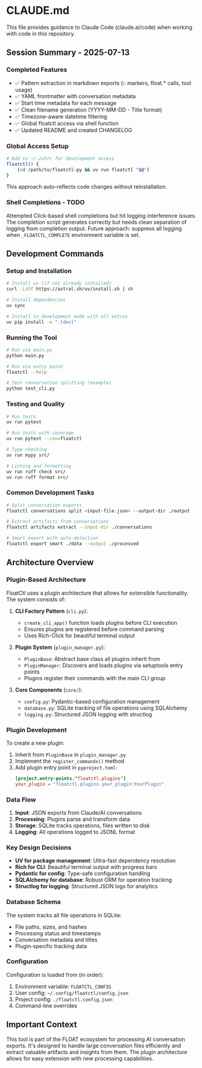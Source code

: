 # CLAUDE.md

This file provides guidance to Claude Code (claude.ai/code) when working with code in this repository.

## Session Summary - 2025-07-13

### Completed Features
- ✅ Pattern extraction in markdown exports (:: markers, float.* calls, tool usage)
- ✅ YAML frontmatter with conversation metadata
- ✅ Start time metadata for each message
- ✅ Clean filename generation (YYYY-MM-DD - Title format)
- ✅ Timezone-aware datetime filtering
- ✅ Global floatctl access via shell function
- ✅ Updated README and created CHANGELOG

### Global Access Setup
```bash
# Add to ~/.zshrc for development access
floatctl() {
    (cd /path/to/floatctl-py && uv run floatctl "$@")
}
```
This approach auto-reflects code changes without reinstallation.

### Shell Completions - TODO
Attempted Click-based shell completions but hit logging interference issues. The completion script generates correctly but needs clean separation of logging from completion output. Future approach: suppress all logging when `_FLOATCTL_COMPLETE` environment variable is set.

## Development Commands

### Setup and Installation
```bash
# Install uv (if not already installed)
curl -LsSf https://astral.sh/uv/install.sh | sh

# Install dependencies
uv sync

# Install in development mode with all extras
uv pip install -e ".[dev]"
```

### Running the Tool
```bash
# Run via main.py
python main.py

# Run via entry point
floatctl --help

# Test conversation splitting (example)
python test_cli.py
```

### Testing and Quality
```bash
# Run tests
uv run pytest

# Run tests with coverage
uv run pytest --cov=floatctl

# Type checking
uv run mypy src/

# Linting and formatting
uv run ruff check src/
uv run ruff format src/
```

### Common Development Tasks
```bash
# Split conversation exports
floatctl conversations split <input-file.json> --output-dir ./output

# Extract artifacts from conversations
floatctl artifacts extract --input-dir ./conversations

# Smart export with auto-detection
floatctl export smart ./data --output ./processed
```

## Architecture Overview

### Plugin-Based Architecture
FloatCtl uses a plugin architecture that allows for extensible functionality. The system consists of:

1. **CLI Factory Pattern** (`cli.py`):
   - `create_cli_app()` function loads plugins before CLI execution
   - Ensures plugins are registered before command parsing
   - Uses Rich-Click for beautiful terminal output

2. **Plugin System** (`plugin_manager.py`):
   - `PluginBase`: Abstract base class all plugins inherit from
   - `PluginManager`: Discovers and loads plugins via setuptools entry points
   - Plugins register their commands with the main CLI group

3. **Core Components** (`core/`):
   - `config.py`: Pydantic-based configuration management
   - `database.py`: SQLite tracking of file operations using SQLAlchemy
   - `logging.py`: Structured JSON logging with structlog

### Plugin Development
To create a new plugin:

1. Inherit from `PluginBase` in `plugin_manager.py`
2. Implement the `register_commands()` method
3. Add plugin entry point in `pyproject.toml`:
   ```toml
   [project.entry-points."floatctl.plugins"]
   your_plugin = "floatctl.plugins.your_plugin:YourPlugin"
   ```

### Data Flow
1. **Input**: JSON exports from Claude/AI conversations
2. **Processing**: Plugins parse and transform data
3. **Storage**: SQLite tracks operations, files written to disk
4. **Logging**: All operations logged to JSONL format

### Key Design Decisions
- **UV for package management**: Ultra-fast dependency resolution
- **Rich for CLI**: Beautiful terminal output with progress bars
- **Pydantic for config**: Type-safe configuration handling
- **SQLAlchemy for database**: Robust ORM for operation tracking
- **Structlog for logging**: Structured JSON logs for analytics

### Database Schema
The system tracks all file operations in SQLite:
- File paths, sizes, and hashes
- Processing status and timestamps
- Conversation metadata and titles
- Plugin-specific tracking data

### Configuration
Configuration is loaded from (in order):
1. Environment variable: `FLOATCTL_CONFIG`
2. User config: `~/.config/floatctl/config.json`
3. Project config: `./floatctl.config.json`
4. Command-line overrides

## Important Context

This tool is part of the FLOAT ecosystem for processing AI conversation exports. It's designed to handle large conversation files efficiently and extract valuable artifacts and insights from them. The plugin architecture allows for easy extension with new processing capabilities.